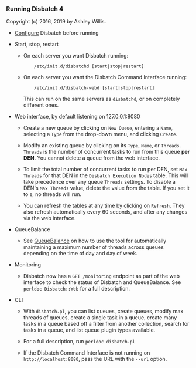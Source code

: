 ### Running Disbatch 4

Copyright (c) 2016, 2019 by Ashley Willis.

* [Configure](Configuring.md) Disbatch before running

* Start, stop, restart

  * On each server you want Disbatch running:

            /etc/init.d/disbatchd [start|stop|restart]

  * On each server you want the Disbatch Command Interface running:

            /etc/init.d/disbatch-webd [start|stop|restart]

    This can run on the same servers as `disbatchd`, or on completely different
    ones.

* Web interface, by default listening on 127.0.0.1:8080

  * Create a new queue by clicking on `New Queue`, entering a `Name`, selecting
    a `Type` from the drop-down menu, and clicking `Create`.

  * Modify an existing queue by clicking on its `Type`, `Name`, or `Threads`.
    `Threads` is the number of concurrent tasks to run from this queue **per
    DEN**. You cannot delete a queue from the web interface.

  * To limit the total number of concurrent tasks to run per DEN, set `Max
    Threads` for that DEN in the `Disbatch Execution Nodes` table. This will
    take precedence over any queue `Threads` settings. To disable a DEN's `Max
    Threads` value, delete the value from the table. If you set it to `0`, no
    threads will run.

  * You can refresh the tables at any time by clicking on `Refresh`. They also
    refresh automatically every 60 seconds, and after any changes via the web
    interface.

* QueueBalance

  * See [QueueBalance](docs/QueueBalance.md) on how to use the tool for
    automatically maintaining a maximum number of threads across queues depending
    on the time of day and day of week.

* Monitoring

  * Disbatch now has a `GET /monitoring` endpoint as part of the web interface to
    check the status of Disbatch and QueueBalance. See `perldoc Disbatch::Web`
    for a full description.

* CLI

  * With `disbatch.pl`, you can list queues, create queues, modify max threads
    of queues, create a single task in a queue, create many tasks in a queue
    based off a filter from another collection, search for tasks in a queue, and
    list queue plugin types available.

  * For a full description, run `perldoc disbatch.pl`

  * If the Disbatch Command Interface is not running on `http://localhost:8080`,
    pass the URL with the `--url` option.
